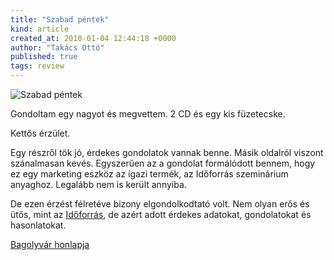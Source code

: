 ```yaml
---
title: "Szabad péntek"
kind: article
created_at: 2010-01-04 12:44:18 +0000
author: "Takács Ottó"
published: true
tags: review
---
```

![Szabad péntek](/sites/default/files/szabadpentek_0.jpg)

Gondoltam egy nagyot és megvettem. 2 CD és egy kis füzetecske.

Kettős érzület.

Egy részről tök jó, érdekes gondolatok vannak benne. Másik oldalról viszont szánalmasan kevés. Egyszerűen az a gondolat formálódott bennem, hogy ez egy marketing eszköz az igazi termék, az Időforrás szeminárium anyaghoz. Legalább nem is került annyiba.

De ezen érzést félretéve bizony elgondolkodtató volt. Nem olyan erős és ütős, mint az [Időforrás](/review/idoforras-doubravszky-gyorgy), de azért adott érdekes adatokat, gondolatokat és hasonlatokat.

[Bagolyvár honlapja](http://www.bagolyvar.hu/webshop/product/szabad-pentek-onmenedzseles-az-informacios-korban,000329.html)

<div class='old-comments'></div>